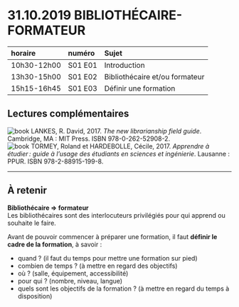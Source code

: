 # 31.10.2019 BIBLIOTHÉCAIRE-FORMATEUR

| horaire | numéro | Sujet |
| :------ | :----- | :---- |
| 10h30-12h00 | S01 E01 | Introduction |
| 13h30-15h00 | S01 E02 | Bibliothécaire et/ou formateur |
| 15h15-16h45 | S01 E03 | Définir une formation |

## Lectures complémentaires

![book](img/book-solid.svg) LANKES, R. David, 2017. *The new librarianship field guide*. Cambridge, MA : MIT Press. ISBN 978-0-262-52908-2.   
![book](img/book-solid.svg) TORMEY, Roland et HARDEBOLLE, Cécile, 2017. *Apprendre à étudier : guide à l’usage des étudiants en sciences et ingénierie*. Lausanne : PPUR. ISBN 978-2-88915-199-8.   

---

## À retenir

**Bibliothécaire => formateur**   
Les bibliothécaires sont des interlocuteurs privilégiés pour qui apprend ou souhaite le faire.

Avant de pouvoir commencer à préparer une formation, il faut **définir le cadre de la formation**, à savoir :   
* quand ? (il faut du temps pour mettre une formation sur pied)   
* combien de temps ? (à mettre en regard des objectifs)   
* où ? (salle, équipement, accessibilité)   
* pour qui ? (nombre, niveau, langue)   
* quels sont les objectifs de la formation ? (à mettre en regard du temps à disposition)   
